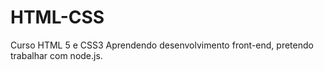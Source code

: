 # HTML-CSS
 Curso HTML 5 e CSS3
 Aprendendo desenvolvimento front-end, pretendo trabalhar com node.js.
